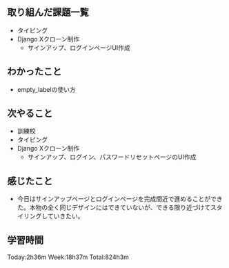 ## 取り組んだ課題一覧
- タイピング
- Django Xクローン制作
    - サインアップ、ログインページUI作成
## わかったこと
- empty_labelの使い方
## 次やること
- 訓練校
- タイピング
- Django Xクローン制作
    - サインアップ、ログイン、パスワードリセットページのUI作成
## 感じたこと
- 今日はサインアップページとログインページを完成間近で進めることができた。本物の全く同じデザインにはできていないが、できる限り近づけてスタイリングしていきたい。
## 学習時間
Today:2h36m Week:18h37m Total:824h3m